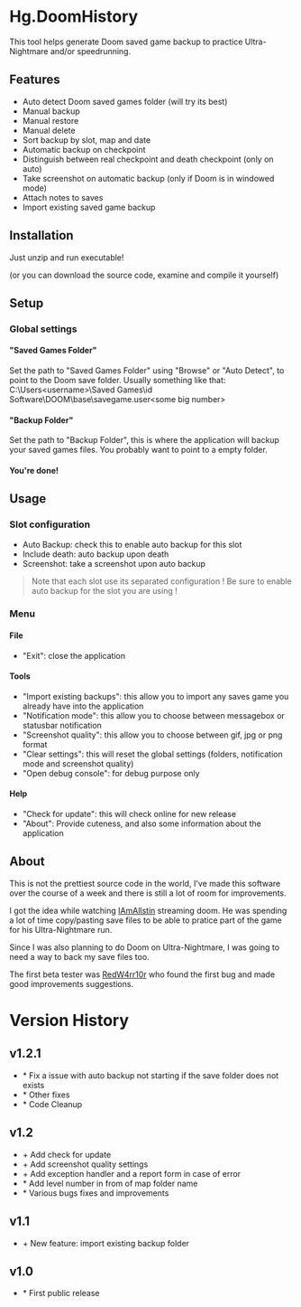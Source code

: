 # Hg.DoomHistory

This tool helps generate Doom saved game backup to practice Ultra-Nightmare and/or speedrunning.

## Features

- Auto detect Doom saved games folder (will try its best)
- Manual backup
- Manual restore
- Manual delete
- Sort backup by slot, map and date
- Automatic backup on checkpoint
- Distinguish between real checkpoint and death checkpoint (only on auto)
- Take screenshot on automatic backup (only if Doom is in windowed mode)
- Attach notes to saves
- Import existing saved game backup


## Installation

Just unzip and run executable!

(or you can download the source code, examine and compile it yourself)

## Setup
### Global settings

#### "Saved Games Folder"
Set the path to "Saved Games Folder" using "Browse" or "Auto Detect", to point to the Doom save folder.
Usually something like that:
C:\Users\<username>\Saved Games\id Software\DOOM\base\savegame.user\<some big number>

#### "Backup Folder"
Set the path to "Backup Folder", this is where the application will backup your saved games files.
You probably want to point to a empty folder.

#### You're done!

## Usage
### Slot configuration

- Auto Backup: check this to enable auto backup for this slot
- Include death: auto backup upon death
- Screenshot: take a screenshot upon auto backup

> Note that each slot use its separated configuration !
> Be sure to enable auto backup for the slot you are using !

### Menu
#### File
- "Exit": close the application
#### Tools
- "Import existing backups": this allow you to import any saves game you already have into the application
- "Notification mode": this allow you to choose between messagebox or statusbar notification
- "Screenshot quality": this allow you to choose between gif, jpg or png format
- "Clear settings": this will reset the global settings (folders, notification mode and screenshot quality)
- "Open debug console": for debug purpose only
#### Help
- "Check for update": this will check online for new release
- "About": Provide cuteness, and also some information about the application

## About

This is not the prettiest source code in the world, I've made this software over the course of a week and there is still a lot of room for improvements.

I got the idea while watching [IAmAllstin](https://www.twitch.tv/iamallstin) streaming doom. He was spending a lot of time copy/pasting save files to be able to pratice part of the game for his Ultra-Nightmare run.

Since I was also planning to do Doom on Ultra-Nightmare, I was going to need a way to back my save files too.

The first beta tester was [RedW4rr10r](https://www.twitch.tv/redw4rr10r) who found the first bug and made good improvements suggestions.


# Version History

## v1.2.1

- \* Fix a issue with auto backup not starting if the save folder does not exists
- \* Other fixes
- \* Code Cleanup

## v1.2

- \+ Add check for update
- \+ Add screenshot quality settings
- \+ Add exception handler and a report form in case of error
- \* Add level number in from of map folder name
- \* Various bugs fixes and improvements

## v1.1

- \+ New feature: import existing backup folder

## v1.0

- \* First public release
